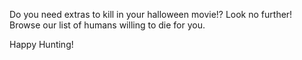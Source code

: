 Do you need extras to kill in your halloween movie!? Look no further! Browse our list of humans willing to die for you.

Happy Hunting!
